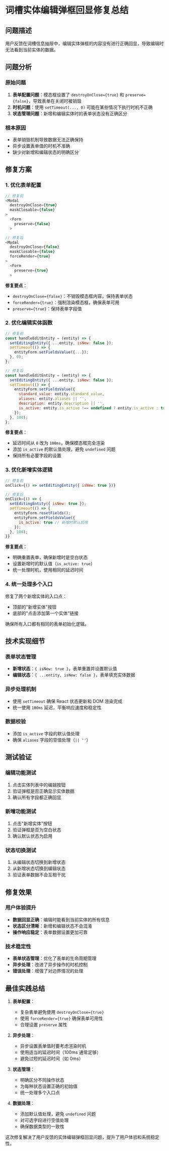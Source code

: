 # 词槽实体编辑弹框回显修复总结

## 问题描述
用户反馈在词槽信息抽屉中，编辑实体弹框的内容没有进行正确回显，导致编辑时无法看到当前实体的数据。

## 问题分析

### 原始问题
1. **表单配置问题**：模态框设置了 `destroyOnClose={true}` 和 `preserve={false}`，导致表单在关闭时被销毁
2. **时机问题**：使用 `setTimeout(..., 0)` 可能在某些情况下执行时机不正确
3. **状态管理问题**：新增和编辑实体时的表单状态没有正确区分

### 根本原因
- 表单销毁机制导致数据无法正确保持
- 异步设置表单值的时机不准确
- 缺少对新增和编辑状态的明确区分

## 修复方案

### 1. 优化表单配置
```javascript
// 修复前
<Modal
  destroyOnClose={true}
  maskClosable={false}
>
  <Form
    preserve={false}
  >

// 修复后
<Modal
  destroyOnClose={false}
  maskClosable={false}
  forceRender={true}
>
  <Form
    preserve={true}
  >
```

**修复要点**：
- `destroyOnClose={false}`：不销毁模态框内容，保持表单状态
- `forceRender={true}`：强制渲染模态框，确保表单可用
- `preserve={true}`：保持表单字段值

### 2. 优化编辑实体函数
```javascript
// 修复前
const handleEditEntity = (entity) => {
  setEditingEntity({ ...entity, isNew: false });
  setTimeout(() => {
    entityForm.setFieldsValue({...});
  }, 0);
};

// 修复后
const handleEditEntity = (entity) => {
  setEditingEntity({ ...entity, isNew: false });
  setTimeout(() => {
    entityForm.setFieldsValue({
      standard_value: entity.standard_value,
      aliases: entity.aliases || '',
      description: entity.description || '',
      is_active: entity.is_active !== undefined ? entity.is_active : true
    });
  }, 100);
};
```

**修复要点**：
- 延迟时间从 `0` 改为 `100ms`，确保模态框完全渲染
- 添加 `is_active` 的默认值处理，避免 `undefined` 问题
- 保持所有必要字段的设置

### 3. 优化新增实体逻辑
```javascript
// 修复前
onClick={() => setEditingEntity({ isNew: true })}

// 修复后
onClick={() => {
  setEditingEntity({ isNew: true });
  setTimeout(() => {
    entityForm.resetFields();
    entityForm.setFieldsValue({
      is_active: true // 新增时默认启用
    });
  }, 100);
}}
```

**修复要点**：
- 明确重置表单，确保新增时是空白状态
- 设置新增时的默认值（`is_active: true`）
- 统一处理时机，使用相同的延迟时间

### 4. 统一处理多个入口
修复了两个新增实体的入口点：
- 顶部的"新增实体"按钮
- 底部的"点击添加第一个实体"链接

确保所有入口都有相同的表单初始化逻辑。

## 技术实现细节

### 表单状态管理
- **新增状态**：`{ isNew: true }`，表单重置并设置默认值
- **编辑状态**：`{ ...entity, isNew: false }`，表单填充实体数据

### 异步处理机制
- 使用 `setTimeout` 确保 React 状态更新和 DOM 渲染完成
- 统一使用 `100ms` 延迟，平衡响应速度和稳定性

### 数据校验
- 添加 `is_active` 字段的默认值处理
- 确保 `aliases` 字段的空值处理（`|| ''`）

## 测试验证

### 编辑功能测试
1. 点击实体列表中的编辑按钮
2. 验证弹框是否正确显示实体数据
3. 确认所有字段都正确回显

### 新增功能测试
1. 点击"新增实体"按钮
2. 验证弹框是否为空白状态
3. 确认默认状态为启用

### 状态切换测试
1. 从编辑状态切换到新增状态
2. 从新增状态切换到编辑状态
3. 验证表单数据不会互相干扰

## 修复效果

### 用户体验提升
- **数据回显正确**：编辑时能看到当前实体的所有信息
- **状态区分清晰**：新增和编辑状态不会混淆
- **操作响应稳定**：表单数据设置更加可靠

### 技术稳定性
- **表单状态管理**：优化了表单的生命周期管理
- **异步处理**：改进了异步操作的时机控制
- **错误处理**：增强了对边界情况的处理

## 最佳实践总结

1. **表单配置**：
   - 复杂表单避免使用 `destroyOnClose={true}`
   - 使用 `forceRender={true}` 确保表单可用性
   - 合理设置 `preserve` 属性

2. **异步处理**：
   - 异步设置表单值时要考虑渲染时机
   - 使用适当的延迟时间（100ms 通常足够）
   - 避免过短的延迟时间（如 0ms）

3. **状态管理**：
   - 明确区分不同操作状态
   - 为每种状态设置正确的初始值
   - 统一处理多个入口点

4. **数据处理**：
   - 添加默认值处理，避免 `undefined` 问题
   - 对可选字段进行空值处理
   - 确保数据类型的一致性

这次修复解决了用户反馈的实体编辑弹框回显问题，提升了用户体验和系统稳定性。 